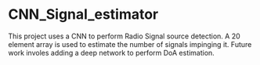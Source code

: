 # CNN_Signal_estimator

This project uses a CNN to perform Radio Signal source detection. A 20 element array is used to estimate the number of signals impinging it. Future work involes adding a deep network to perform DoA estimation. 
